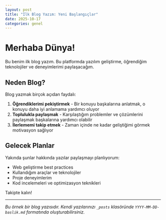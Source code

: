 ```yaml
---
layout: post
title: "İlk Blog Yazım: Yeni Başlangıçlar"
date: 2025-10-17
categories: genel
---
```


# Merhaba Dünya!

Bu benim ilk blog yazım. Bu platformda yazılım geliştirme, öğrendiğim teknolojiler ve deneyimlerimi paylaşacağım.

## Neden Blog?

Blog yazmak birçok açıdan faydalı:

1. **Öğrendiklerimi pekiştirmek** - Bir konuyu başkalarına anlatmak, o konuyu daha iyi anlamama yardımcı oluyor
2. **Toplulukla paylaşmak** - Karşılaştığım problemler ve çözümlerini paylaşmak başkalarına yardımcı olabilir
3. **İlerlememi takip etmek** - Zaman içinde ne kadar geliştiğimi görmek motivasyon sağlıyor

## Gelecek Planlar

Yakında şunlar hakkında yazılar paylaşmayı planlıyorum:

- Web geliştirme best practices
- Kullandığım araçlar ve teknolojiler
- Proje deneyimlerim
- Kod incelemeleri ve optimizasyon teknikleri

Takipte kalın!

---

*Bu örnek bir blog yazısıdır. Kendi yazılarınızı `_posts` klasöründe `YYYY-MM-DD-baslik.md` formatında oluşturabilirsiniz.*
